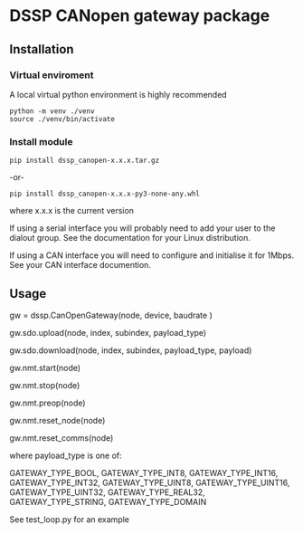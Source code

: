 # DSSP CANopen gateway package

## Installation

### Virtual enviroment
A local virtual python environment is highly recommended

```
python -m venv ./venv
source ./venv/bin/activate
```

### Install module
```
pip install dssp_canopen-x.x.x.tar.gz
```
-or-
```
pip install dssp_canopen-x.x.x-py3-none-any.whl
```

where x.x.x is the current version

If using a serial interface you will probably need to add your user to the dialout group.  See the documentation for your Linux distribution.

If using a CAN interface you will need to configure and initialise it for 1Mbps.  See your CAN interface documention.

## Usage

gw = dssp.CanOpenGateway(node, device, baudrate )

gw.sdo.upload(node, index, subindex, payload_type)

gw.sdo.download(node, index, subindex, payload_type, payload)

gw.nmt.start(node)

gw.nmt.stop(node)

gw.nmt.preop(node)

gw.nmt.reset_node(node)

gw.nmt.reset_comms(node)

where payload_type is one of:

GATEWAY_TYPE_BOOL, GATEWAY_TYPE_INT8, GATEWAY_TYPE_INT16, GATEWAY_TYPE_INT32, GATEWAY_TYPE_UINT8, GATEWAY_TYPE_UINT16, GATEWAY_TYPE_UINT32, GATEWAY_TYPE_REAL32, GATEWAY_TYPE_STRING, GATEWAY_TYPE_DOMAIN

See test_loop.py for an example


